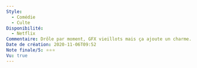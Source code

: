 ```yaml
---
Style:
  - Comédie
  - Culte
Disponibilité:
  - Netflix
Commentaire: Drôle par moment, GFX vieillots mais ça ajoute un charme. Bon moment, bonne durée.
Date de création: 2020-11-06T09:52
Note finale/5: ⭐⭐⭐
Vu: true
---
```

